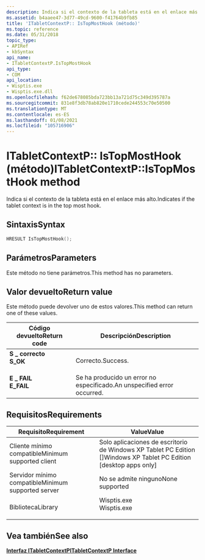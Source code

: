 ```yaml
---
description: Indica si el contexto de la tableta está en el enlace más alto.
ms.assetid: b4aaee47-3d77-49cd-9600-f41764b9fb85
title: 'ITabletContextP:: IsTopMostHook (método)'
ms.topic: reference
ms.date: 05/31/2018
topic_type:
- APIRef
- kbSyntax
api_name:
- ITabletContextP.IsTopMostHook
api_type:
- COM
api_location:
- Wisptis.exe
- Wisptis.exe.dll
ms.openlocfilehash: f62de678085bda723bb13a721d75c349d395787a
ms.sourcegitcommit: 831e8f3db78ab820e1710cede244553c70e50500
ms.translationtype: MT
ms.contentlocale: es-ES
ms.lasthandoff: 01/08/2021
ms.locfileid: "105716906"
---
```

# <a name="itabletcontextpistopmosthook-method"></a><span data-ttu-id="deff0-103">ITabletContextP:: IsTopMostHook (método)</span><span class="sxs-lookup"><span data-stu-id="deff0-103">ITabletContextP::IsTopMostHook method</span></span>

<span data-ttu-id="deff0-104">Indica si el contexto de la tableta está en el enlace más alto.</span><span class="sxs-lookup"><span data-stu-id="deff0-104">Indicates if the tablet context is in the top most hook.</span></span>

## <a name="syntax"></a><span data-ttu-id="deff0-105">Sintaxis</span><span class="sxs-lookup"><span data-stu-id="deff0-105">Syntax</span></span>


```C++
HRESULT IsTopMostHook();
```



## <a name="parameters"></a><span data-ttu-id="deff0-106">Parámetros</span><span class="sxs-lookup"><span data-stu-id="deff0-106">Parameters</span></span>

<span data-ttu-id="deff0-107">Este método no tiene parámetros.</span><span class="sxs-lookup"><span data-stu-id="deff0-107">This method has no parameters.</span></span>

## <a name="return-value"></a><span data-ttu-id="deff0-108">Valor devuelto</span><span class="sxs-lookup"><span data-stu-id="deff0-108">Return value</span></span>

<span data-ttu-id="deff0-109">Este método puede devolver uno de estos valores.</span><span class="sxs-lookup"><span data-stu-id="deff0-109">This method can return one of these values.</span></span>



| <span data-ttu-id="deff0-110">Código devuelto</span><span class="sxs-lookup"><span data-stu-id="deff0-110">Return code</span></span>                                                                            | <span data-ttu-id="deff0-111">Descripción</span><span class="sxs-lookup"><span data-stu-id="deff0-111">Description</span></span>                               |
|----------------------------------------------------------------------------------------|-------------------------------------------|
| <dl> <span data-ttu-id="deff0-112"><dt>**S \_ correcto**</dt></span><span class="sxs-lookup"><span data-stu-id="deff0-112"><dt>**S\_OK**</dt></span></span> </dl>   | <span data-ttu-id="deff0-113">Correcto.</span><span class="sxs-lookup"><span data-stu-id="deff0-113">Success.</span></span><br/>                       |
| <dl> <span data-ttu-id="deff0-114"><dt>**E \_ FAIL**</dt></span><span class="sxs-lookup"><span data-stu-id="deff0-114"><dt>**E\_FAIL**</dt></span></span> </dl> | <span data-ttu-id="deff0-115">Se ha producido un error no especificado.</span><span class="sxs-lookup"><span data-stu-id="deff0-115">An unspecified error occurred.</span></span><br/> |



 

## <a name="requirements"></a><span data-ttu-id="deff0-116">Requisitos</span><span class="sxs-lookup"><span data-stu-id="deff0-116">Requirements</span></span>



| <span data-ttu-id="deff0-117">Requisito</span><span class="sxs-lookup"><span data-stu-id="deff0-117">Requirement</span></span> | <span data-ttu-id="deff0-118">Value</span><span class="sxs-lookup"><span data-stu-id="deff0-118">Value</span></span> |
|-------------------------------------|----------------------------------------------------------------------------------------|
| <span data-ttu-id="deff0-119">Cliente mínimo compatible</span><span class="sxs-lookup"><span data-stu-id="deff0-119">Minimum supported client</span></span><br/> | <span data-ttu-id="deff0-120">Solo aplicaciones de escritorio de Windows XP Tablet PC Edition \[\]</span><span class="sxs-lookup"><span data-stu-id="deff0-120">Windows XP Tablet PC Edition \[desktop apps only\]</span></span><br/>                          |
| <span data-ttu-id="deff0-121">Servidor mínimo compatible</span><span class="sxs-lookup"><span data-stu-id="deff0-121">Minimum supported server</span></span><br/> | <span data-ttu-id="deff0-122">No se admite ninguno</span><span class="sxs-lookup"><span data-stu-id="deff0-122">None supported</span></span><br/>                                                              |
| <span data-ttu-id="deff0-123">Biblioteca</span><span class="sxs-lookup"><span data-stu-id="deff0-123">Library</span></span><br/>                  | <dl> <span data-ttu-id="deff0-124"><dt>Wisptis.exe</dt></span><span class="sxs-lookup"><span data-stu-id="deff0-124"><dt>Wisptis.exe</dt></span></span> </dl> |



## <a name="see-also"></a><span data-ttu-id="deff0-125">Vea también</span><span class="sxs-lookup"><span data-stu-id="deff0-125">See also</span></span>

<dl> <dt>

[<span data-ttu-id="deff0-126">**Interfaz ITabletContextP**</span><span class="sxs-lookup"><span data-stu-id="deff0-126">**ITabletContextP Interface**</span></span>](itabletcontextp.md)
</dt> </dl>

 

 




